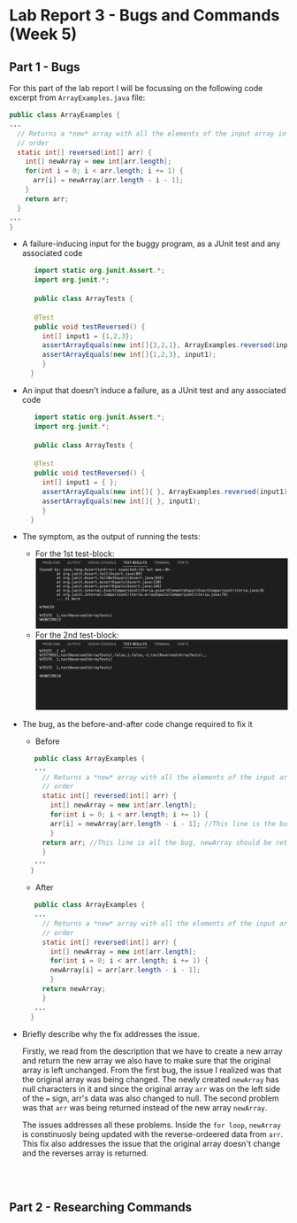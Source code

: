 # Lab Report 3 - Bugs and Commands (Week 5)

## Part 1 - Bugs
For this part of the lab report I will be focussing on the following code excerpt from `ArrayExamples.java` file:
```java
public class ArrayExamples {
...
  // Returns a *new* array with all the elements of the input array in reversed
  // order
  static int[] reversed(int[] arr) {
    int[] newArray = new int[arr.length];
    for(int i = 0; i < arr.length; i += 1) {
      arr[i] = newArray[arr.length - i - 1];
    }
    return arr;
  }
...
}
```

* A failure-inducing input for the buggy program, as a JUnit test and any associated code
    ```java
       import static org.junit.Assert.*;
       import org.junit.*;

       public class ArrayTests {

       @Test
       public void testReversed() {
         int[] input1 = {1,2,3};
         assertArrayEquals(new int[]{3,2,1}, ArrayExamples.reversed(input1));
         assertArrayEquals(new int[]{1,2,3}, input1);
         }
      }
    ```
* An input that doesn't induce a failure, as a JUnit test and any associated code
    ```java
       import static org.junit.Assert.*;
       import org.junit.*;

       public class ArrayTests {

       @Test
       public void testReversed() {
         int[] input1 = { };
         assertArrayEquals(new int[]{ }, ArrayExamples.reversed(input1));
         assertArrayEquals(new int[]{ }, input1);
         }
      }
    ```
* The symptom, as the output of running the tests:
    * For the 1st test-block:
       ![Image](report-3-images/image2.png)
    * For the 2nd test-block:
       ![Image](report-3-images/image1.png)
* The bug, as the before-and-after code change required to fix it
    * Before
    ```java
       public class ArrayExamples {
       ...
         // Returns a *new* array with all the elements of the input array in reversed
         // order
         static int[] reversed(int[] arr) {
           int[] newArray = new int[arr.length];
           for(int i = 0; i < arr.length; i += 1) {
           arr[i] = newArray[arr.length - i - 1]; //This line is the bug, arr and newArray should be swaped
           }
         return arr; //This line is all the bug, newArray should be returned
         }
       ...
      }
    ```
    * After
    ```java
       public class ArrayExamples {
       ...
         // Returns a *new* array with all the elements of the input array in reversed
         // order
         static int[] reversed(int[] arr) {
           int[] newArray = new int[arr.length];
           for(int i = 0; i < arr.length; i += 1) {
           newArray[i] = arr[arr.length - i - 1];
           }
         return newArray;
         }
       ...
      }
    ```
* Briefly describe why the fix addresses the issue.

  Firstly, we read from the description that we have to create a new array and return the new array we also have to make sure that the original array is left unchanged. From the first bug, the issue I realized was that the original array was being changed. The newly created `newArray` has null characters in it and since the original array `arr` was on the left side of the `=` sign, arr's data was also changed to null. The second problem was that `arr` was being returned instead of the new array `newArray`. 

   The issues addresses all these problems. Inside the `for loop`, `newArray` is constinuosly being updated with the reverse-ordeered data from `arr`. This fix also addresses the issue that the original array doesn't change and the reverses array is returned.
  
<br/><br/>
## Part 2 - Researching Commands


<br/><br/>
